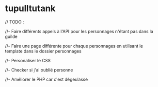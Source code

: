 # tupulltutank

// TODO :

//- Faire différents appels à l'API pour les personnages n'étant pas dans la guilde

//- Faire une page différente pour chaque personnages en utilisant le template dans le dossier personnages

//- Personaliser le CSS

//- Checker si j'ai oublié personne

//- Améliorer le PHP car c'est dégeulasse

